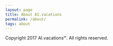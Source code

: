```yaml
---
layout: page
title: About AI.vacations
permalink: /about/
tags: about
---
```


Copyright 2017 AI.vacations℠. All rights reserved.
